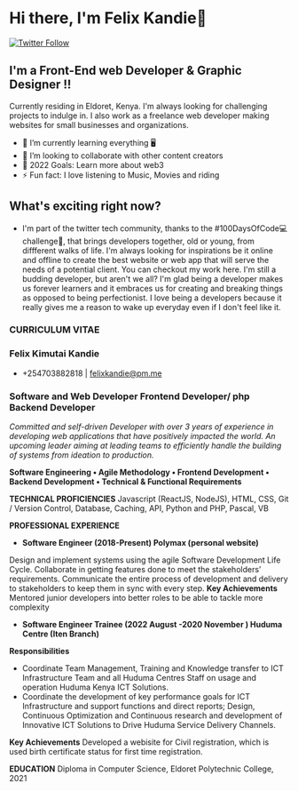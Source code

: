 # Hi there, I'm Felix Kandie👋 
[![Twitter Follow](https://img.shields.io/twitter/follow/felixkandie_?color=1DA1F2&logo=twitter&style=for-the-badge)](https://twitter.com/intent/follow?original_referer=https%3A%2F%2Fgithub.com%2Ffelixkandie_&screen_name=felixkandie_)


## I'm a Front-End web Developer & Graphic Designer !!
Currently residing in Eldoret, Kenya. I'm always looking for challenging projects to indulge in. I also work as a freelance web developer making websites for small businesses and organizations.

- 🌱 I’m currently learning everything 🖥️ 
- 👯 I’m looking to collaborate with other content creators
- 🥅 2022 Goals: Learn more about web3
- ⚡ Fun fact: I love listening to Music, Movies and riding
## What's exciting right now?
- I'm part of the twitter tech community, thanks to the #100DaysOfCode💻 challenge🤼, that brings developers together, old or young, from diffferent walks of life. I'm always looking for inspirations be it online and offline to create 
the best website or web app that will serve the needs of a potential client. You can checkout my work here. I'm still a budding developer, but aren't we all? I'm glad being a developer makes us forever learners and it embraces us for creating and breaking things as opposed to being perfectionist. I love being a developers because it really gives me a reason to wake up everyday even if I don't feel like it.



### CURRICULUM VITAE
### Felix Kimutai Kandie
- +254703882818 | felixkandie@pm.me 

### Software and Web Developer Frontend Developer/ php Backend Developer 

_Committed and self-driven Developer with over 3 years of experience in developing web applications that have positively impacted the world. An upcoming leader aiming at leading teams to efficiently handle the building of systems from ideation to production._ 

**Software Engineering  • Agile Methodology • Frontend Development • Backend Development • Technical & Functional Requirements**

**TECHNICAL PROFICIENCIES**
Javascript (ReactJS, NodeJS), HTML, CSS, Git / Version Control, Database, Caching, API, Python and PHP, Pascal, VB

**PROFESSIONAL EXPERIENCE**

- **Software Engineer (2018-Present)         		Polymax (personal website)**


Design and implement systems using the agile Software Development Life Cycle. Collaborate in getting features done to meet the stakeholders’ requirements. Communicate the entire process of development and delivery to stakeholders to keep them in sync with every step.
**Key Achievements**
Mentored junior developers into better roles to be able to tackle more complexity


- **Software Engineer Trainee (2022 August -2020 November ) 		        Huduma Centre (Iten Branch)** 


**Responsibilities**
- Coordinate Team Management, Training and Knowledge transfer to ICT Infrastructure Team and all Huduma Centres Staff on usage and operation Huduma Kenya ICT Solutions.
- Coordinate the development of key performance goals for ICT Infrastructure and support functions and direct reports; Design, Continuous Optimization and Continuous research and development of Innovative ICT Solutions to Drive Huduma Service Delivery Channels.

**Key Achievements**
Developed a webisite for Civil registration, which is used birth certificate status for first time registration. 

**EDUCATION**
Diploma in Computer Science, Eldoret Polytechnic College, 2021


